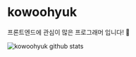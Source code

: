 # kowoohyuk

프론트엔드에 관심이 많은 프로그래머 입니다! 👋

![kowoohyuk github stats](https://github-readme-stats.vercel.app/api?username=kowoohyuk&show_icons=true)

<!--
**kowoohyuk/kowoohyuk** is a ✨ _special_ ✨ repository because its `README.md` (this file) appears on your GitHub profile.

Here are some ideas to get you started:

- 🔭 I’m currently working on ...
- 🌱 I’m currently learning ...
- 👯 I’m looking to collaborate on ...
- 🤔 I’m looking for help with ...
- 💬 Ask me about ...
- 📫 How to reach me: ...
- 😄 Pronouns: ...
- ⚡ Fun fact: ...
-->
